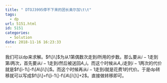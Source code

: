 ```yaml
---
title: " DTOJ3995停不下来的团长奥尔加\t\t"
tags:
  - dp
url: 5151.html
id: 5151
categories:
  - Solution
date: 2018-11-16 16:23:33
---
```


我们可以dp来求解。$f\[i\]$为从$1$第偶数次走到$i$所用的步数。那么要从$i-1$走到第$i$两次，首先要从$i-1$走到$i$然后被送回$A\_i$。而这个时候从$A\_i$走到$i-1$两次的代价就是$f\[i-1\]-f\[A\[i\]\]$。而这个时候再从$i-1$走到$i$就是花费$1$的代价。于是dp转移就可以写成$f\[i\]=f\[i-1\]-f\[A\[i\]\]+2$。直接做转移即可。